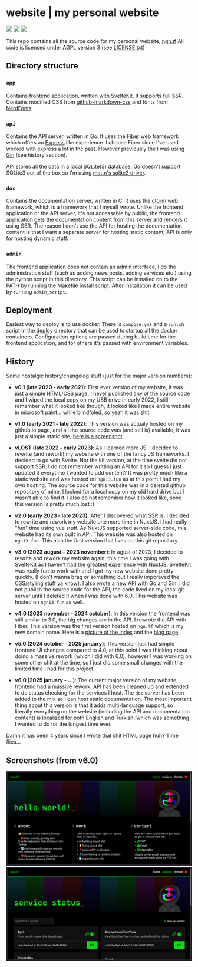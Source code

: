 # website | my personal website

![](https://git.ngn.tf/ngn/website/actions/workflows/build-app.yml/badge.svg)
![](https://git.ngn.tf/ngn/website/actions/workflows/build-api.yml/badge.svg)
![](https://git.ngn.tf/ngn/website/actions/workflows/build-doc.yml/badge.svg)

This repo contains all the source code for my personal website, [ngn.tf](https://ngn.tf)
All code is licensed under AGPL version 3 (see [LICENSE.txt](LICENSE.txt))

## Directory structure
### `app`
Contains frontend application, written with SvelteKit. It supports full SSR.
Contains modified CSS from [github-markdown-css](https://github.com/sindresorhus/github-markdown-css)
and fonts from [NerdFonts](https://www.nerdfonts.com/)

### `api`
Contains the API server, written in Go. It uses the [Fiber](https://github.com/gofiber/fiber) web
framework which offers an [Express](https://expressjs.com/) like experience. I choose Fiber since I've used
worked with express a lot in the past. However previously the I was using [Gin](https://github.com/gin-gonic/gin)
(see history section).

API stores all the data in a local SQLite(3) database. Go doesn't support SQLite3 out of the box so
I'm using [mattn's sqlite3 driver](https://github.com/mattn/go-sqlite3).

### `doc`
Contains the documentation server, written in C. It uses the [ctorm](https://github.com/ngn13/ctorm) web
framework, which is a framework that I myself wrote. Unlike the frontend application or the API server, it's not
accessable by public, the frontend application gets the documentation content from this server and renders it using
SSR. The reason I don't use the API for hosting the documentation content is that I want a separate server for hosting
static content, API is only for hosting dynamic stuff.

### `admin`
The frontend application does not contain an admin interface, I do the administration stuff (such as adding news posts,
adding services etc.) using the python script in this directory. This script can be installed on to the PATH by running
the Makefile install script. After installation it can be used by running `admin_script`.

## Deployment
Easiest way to deploy is to use docker. There is `compose.yml` and a `run.sh` script in the [deploy](deploy/) directory
that can be used to startup all the docker containers. Configuration options are passed during build time for the frontend
application, and for others it's passed with environment variables.

## History
Some nostalgic history/changelog stuff (just for the major version numbers):

- **v0.1 (late 2020 - early 2021)**: First ever version of my website, it was just a simple HTML/CSS page,
I never published any of the source code and I wiped the local copy on my USB drive in early 2022, I still
remember what it looked like though, it looked like I made entire website in microsoft paint... while blindfoled,
so yeah it was shit.

- **v1.0 (early 2021 - late 2022)**: This version was actualy hosted on my github.io page, and all the source code
was (and still is) avaliable, it was just a simple static site, [here is a screenshot](assets/githubio.png).

- **vLOST (late 2022 - early 2023)**:  As I learned more JS, I decided to rewrite (and rework) my website with one
of the fancy JS frameworks. I decided to go with Svelte. Not the kit version, at the time svelte did not support SSR.
I do not remember writting an API for it so I guess I just updated it everytime I wanted to add content? It was pretty
much like a static website and was hosted on `ngn13.fun` as at this point I had my own hosting. The source code for
this website was in a deleted github repository of mine, I looked for a local copy on my old hard drive but I wasn't able
to find it. I also do not remember how it looked like, sooo this version is pretty much lost :(

- **v2.0 (early 2023 - late 2023)**: After I discovered what SSR is, I decided to rewrite and rework my website one more
time in NuxtJS. I had really "fun" time using vue stuff. As NuxtJS supported server-side code, this website had its own
built in API. This website was also hosted on `ngn13.fun`. This also the first version that lives on this git repository.

- **v3.0 (2023 august - 2023 november)**: In agust of 2023, I decided to rewrite and rework my website again, this time
I was going with SvelteKit as I haven't had the greatest experience with NuxtJS. SvelteKit was really fun to work with
and I got my new website done pretty quickly. (I don't wanna brag or something but I really imporeved the CSS/styling
stuff ya know). I also wrote a new API with Go and Gin. I did not publish the source code for the API, the code lived
on my local git server until I deleted it when I was done with 6.0. This website was hosted on `ngn13.fun` as well.

- **v4.0 (2023 november - 2024 october)**: In this version the frontend was still similar to 3.0, the big changes are in
the API. I rewrote the API with Fiber. This version was the first version hosted on `ngn.tf` which is my new domain name.
Here is a [picture of the index](assets/4.0_index.png) and the [blog page](assets/4.0_blog.png).

- **v5.0 (2024 october - 2025 january)**: This version just had simple frontend UI changes compared to 4.0, at this
point I was thinking about doing a massive rework (which I did with 6.0), however I was working on some other shit at
the time, so I just did some small changes with the limited time I had for this project.

- **v6.0 (2025 january - ...)**: The current major version of my website, frontend had a massive rework, API has been
cleaned up and extended to do status checking for the services I host. The `doc` server has been added to the mix
so I can host static documentation. The most important thing about this version is that it adds multi-language support,
so literally everything on the website (including the API and documentation content) is localized for both English
and Turkish, which was something I wanted to do for the longest time ever.

Damn it has been 4 years since I wrote that shit HTML page huh? Time flies...

## Screenshots (from v6.0)
![](assets/6.0_index.png)
![](assets/6.0_services.png)
